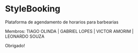 # StyleBooking
Plataforma de agendamento de horarios para barbearias

Membros:
TIAGO OLINDA |
GABRIEL LOPES |
VICTOR AMORIM |
LEONARDO SOUZA


Obrigado!


